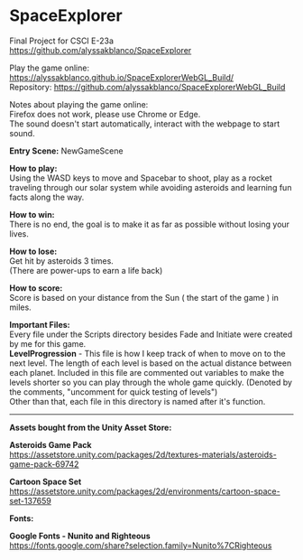 # SpaceExplorer
Final Project for CSCI E-23a <br/>
https://github.com/alyssakblanco/SpaceExplorer

Play the game online:
https://alyssakblanco.github.io/SpaceExplorerWebGL_Build/ <br/>
Repository: https://github.com/alyssakblanco/SpaceExplorerWebGL_Build

Notes about playing the game online: <br/>
Firefox does not work, please use Chrome or Edge. <br/>
The sound doesn't start automatically, interact with the webpage to start sound.

<b>Entry Scene:</b> NewGameScene

<b>How to play:</b> <br/>
Using the WASD keys to move and Spacebar to shoot, play as a rocket traveling through our solar system while avoiding asteroids and learning fun facts along the way. 

<b>How to win:</b> <br/>
There is no end, the goal is to make it as far as possible without losing your lives.

<b>How to lose:</b> <br/>
Get hit by asteroids 3 times. <br/>
(There are power-ups to earn a life back)

<b>How to score:</b> <br/>
Score is based on your distance from the Sun ( the start of the game ) in miles.

<b>Important Files:</b> <br/>
Every file under the Scripts directory besides Fade and Initiate were created by me for this game.
<br/>
<b>LevelProgression</b> - This file is how I keep track of when to move on to the next level. The length of each level is based on the actual distance between each planet. Included in this file are commented out variables to make the levels shorter so you can play through the whole game quickly. (Denoted by the comments, "uncomment for quick testing of levels")
<br/>
Other than that, each file in this directory is named after it's function.


-----------------------------------------

<b>Assets bought from the Unity Asset Store:</b>

<b>Asteroids Game Pack</b> <br/>
https://assetstore.unity.com/packages/2d/textures-materials/asteroids-game-pack-69742

<b>Cartoon Space Set</b> <br/>
https://assetstore.unity.com/packages/2d/environments/cartoon-space-set-137659

<b>Fonts:</b>

<b>Google Fonts - Nunito and Righteous</b> <br/>
https://fonts.google.com/share?selection.family=Nunito%7CRighteous
